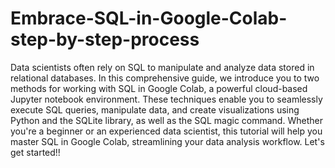 # Embrace-SQL-in-Google-Colab-step-by-step-process

Data scientists often rely on SQL to manipulate and analyze data stored in relational databases. In this comprehensive guide, we introduce you to two methods for working with SQL in Google Colab, a powerful cloud-based Jupyter notebook environment. These techniques enable you to seamlessly execute SQL queries, manipulate data, and create visualizations using Python and the SQLite library, as well as the SQL magic command. Whether you're a beginner or an experienced data scientist, this tutorial will help you master SQL in Google Colab, streamlining your data analysis workflow. Let's get started!!

